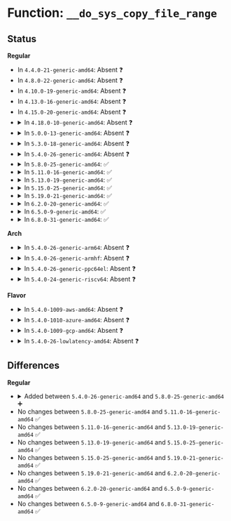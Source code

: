 # Function: <code>__do_sys_copy_file_range</code>

## Status
<b>Regular</b>
<ul>
<li>
In <code>4.4.0-21-generic-amd64</code>: Absent ❓
</li>
<li>
In <code>4.8.0-22-generic-amd64</code>: Absent ❓
</li>
<li>
In <code>4.10.0-19-generic-amd64</code>: Absent ❓
</li>
<li>
In <code>4.13.0-16-generic-amd64</code>: Absent ❓
</li>
<li>
In <code>4.15.0-20-generic-amd64</code>: Absent ❓
</li>
<li>
<details>
<summary>In <code>4.18.0-10-generic-amd64</code>: Absent ❓</summary>

```json
{
  "name": "__do_sys_copy_file_range",
  "collision_type": "Unique Static",
  "inline_type": "Full",
  "funcs": [
    {
      "addr": 18446744071581574501,
      "name": "__do_sys_copy_file_range",
      "external": false,
      "loc": "fs/read_write.c:1653",
      "file": "fs/read_write.c",
      "inline": "declared, inlined",
      "caller_inline": [
        "fs/read_write.c:__ia32_sys_copy_file_range",
        "fs/read_write.c:__x64_sys_copy_file_range"
      ],
      "caller_func": []
    }
  ],
  "symbols": []
}
```
</details>
</li>
<li>
<details>
<summary>In <code>5.0.0-13-generic-amd64</code>: Absent ❓</summary>

```json
{
  "name": "__do_sys_copy_file_range",
  "collision_type": "Unique Static",
  "inline_type": "Full",
  "funcs": [
    {
      "addr": 18446744071581660229,
      "name": "__do_sys_copy_file_range",
      "external": false,
      "loc": "fs/read_write.c:1653",
      "file": "fs/read_write.c",
      "inline": "declared, inlined",
      "caller_inline": [
        "fs/read_write.c:__ia32_sys_copy_file_range",
        "fs/read_write.c:__x64_sys_copy_file_range"
      ],
      "caller_func": []
    }
  ],
  "symbols": []
}
```
</details>
</li>
<li>
<details>
<summary>In <code>5.3.0-18-generic-amd64</code>: Absent ❓</summary>

```json
{
  "name": "__do_sys_copy_file_range",
  "collision_type": "Unique Static",
  "inline_type": "Full",
  "funcs": [
    {
      "addr": 18446744071581778077,
      "name": "__do_sys_copy_file_range",
      "external": false,
      "loc": "fs/read_write.c:1716",
      "file": "fs/read_write.c",
      "inline": "declared, inlined",
      "caller_inline": [
        "fs/read_write.c:__ia32_sys_copy_file_range",
        "fs/read_write.c:__x64_sys_copy_file_range"
      ],
      "caller_func": []
    }
  ],
  "symbols": []
}
```
</details>
</li>
<li>
<details>
<summary>In <code>5.4.0-26-generic-amd64</code>: Absent ❓</summary>

```json
{
  "name": "__do_sys_copy_file_range",
  "collision_type": "Unique Static",
  "inline_type": "Full",
  "funcs": [
    {
      "addr": 18446744071581850301,
      "name": "__do_sys_copy_file_range",
      "external": false,
      "loc": "fs/read_write.c:1716",
      "file": "fs/read_write.c",
      "inline": "declared, inlined",
      "caller_inline": [
        "fs/read_write.c:__ia32_sys_copy_file_range",
        "fs/read_write.c:__x64_sys_copy_file_range"
      ],
      "caller_func": []
    }
  ],
  "symbols": []
}
```
</details>
</li>
<li>
<details>
<summary>In <code>5.8.0-25-generic-amd64</code>: ✅</summary>

```c
long int __do_sys_copy_file_range(int fd_in, loff_t * off_in, int fd_out, loff_t * off_out, size_t len, unsigned int flags)
```

```json
{
  "name": "__do_sys_copy_file_range",
  "collision_type": "Unique Static",
  "inline_type": "No",
  "funcs": [
    {
      "addr": 18446744071582075504,
      "name": "__do_sys_copy_file_range",
      "external": false,
      "loc": "fs/read_write.c:1800",
      "file": "fs/read_write.c",
      "inline": "seen, unknown",
      "caller_inline": [],
      "caller_func": [
        "fs/read_write.c:__ia32_sys_copy_file_range",
        "fs/read_write.c:__x64_sys_copy_file_range"
      ]
    }
  ],
  "symbols": [
    {
      "addr": 18446744071582075504,
      "name": "__do_sys_copy_file_range",
      "section": ".text",
      "bind": "STB_LOCAL",
      "size": 487
    }
  ]
}
```
</details>
</li>
<li>
<details>
<summary>In <code>5.11.0-16-generic-amd64</code>: ✅</summary>

```c
long int __do_sys_copy_file_range(int fd_in, loff_t * off_in, int fd_out, loff_t * off_out, size_t len, unsigned int flags)
```

```json
{
  "name": "__do_sys_copy_file_range",
  "collision_type": "Unique Static",
  "inline_type": "No",
  "funcs": [
    {
      "addr": 18446744071582125024,
      "name": "__do_sys_copy_file_range",
      "external": false,
      "loc": "fs/read_write.c:1538",
      "file": "fs/read_write.c",
      "inline": "seen, unknown",
      "caller_inline": [],
      "caller_func": [
        "fs/read_write.c:__ia32_sys_copy_file_range",
        "fs/read_write.c:__x64_sys_copy_file_range"
      ]
    }
  ],
  "symbols": [
    {
      "addr": 18446744071582125024,
      "name": "__do_sys_copy_file_range",
      "section": ".text",
      "bind": "STB_LOCAL",
      "size": 487
    }
  ]
}
```
</details>
</li>
<li>
<details>
<summary>In <code>5.13.0-19-generic-amd64</code>: ✅</summary>

```c
long int __do_sys_copy_file_range(int fd_in, loff_t * off_in, int fd_out, loff_t * off_out, size_t len, unsigned int flags)
```

```json
{
  "name": "__do_sys_copy_file_range",
  "collision_type": "Unique Static",
  "inline_type": "No",
  "funcs": [
    {
      "addr": 18446744071582149856,
      "name": "__do_sys_copy_file_range",
      "external": false,
      "loc": "fs/read_write.c:1543",
      "file": "fs/read_write.c",
      "inline": "seen, unknown",
      "caller_inline": [],
      "caller_func": [
        "fs/read_write.c:__ia32_sys_copy_file_range",
        "fs/read_write.c:__x64_sys_copy_file_range"
      ]
    }
  ],
  "symbols": [
    {
      "addr": 18446744071582149856,
      "name": "__do_sys_copy_file_range",
      "section": ".text",
      "bind": "STB_LOCAL",
      "size": 487
    }
  ]
}
```
</details>
</li>
<li>
<details>
<summary>In <code>5.15.0-25-generic-amd64</code>: ✅</summary>

```c
long int __do_sys_copy_file_range(int fd_in, loff_t * off_in, int fd_out, loff_t * off_out, size_t len, unsigned int flags)
```

```json
{
  "name": "__do_sys_copy_file_range",
  "collision_type": "Unique Static",
  "inline_type": "No",
  "funcs": [
    {
      "addr": 18446744071582466720,
      "name": "__do_sys_copy_file_range",
      "external": false,
      "loc": "fs/read_write.c:1534",
      "file": "fs/read_write.c",
      "inline": "seen, unknown",
      "caller_inline": [],
      "caller_func": [
        "fs/read_write.c:__ia32_sys_copy_file_range",
        "fs/read_write.c:__x64_sys_copy_file_range"
      ]
    }
  ],
  "symbols": [
    {
      "addr": 18446744071582466720,
      "name": "__do_sys_copy_file_range",
      "section": ".text",
      "bind": "STB_LOCAL",
      "size": 487
    }
  ]
}
```
</details>
</li>
<li>
<details>
<summary>In <code>5.19.0-21-generic-amd64</code>: ✅</summary>

```c
long int __do_sys_copy_file_range(int fd_in, loff_t * off_in, int fd_out, loff_t * off_out, size_t len, unsigned int flags)
```

```json
{
  "name": "__do_sys_copy_file_range",
  "collision_type": "Unique Static",
  "inline_type": "No",
  "funcs": [
    {
      "addr": 18446744071582986784,
      "name": "__do_sys_copy_file_range",
      "external": false,
      "loc": "fs/read_write.c:1559",
      "file": "fs/read_write.c",
      "inline": "seen, unknown",
      "caller_inline": [],
      "caller_func": [
        "fs/read_write.c:__ia32_sys_copy_file_range",
        "fs/read_write.c:__x64_sys_copy_file_range"
      ]
    }
  ],
  "symbols": [
    {
      "addr": 18446744071582986784,
      "name": "__do_sys_copy_file_range",
      "section": ".text",
      "bind": "STB_LOCAL",
      "size": 484
    }
  ]
}
```
</details>
</li>
<li>
<details>
<summary>In <code>6.2.0-20-generic-amd64</code>: ✅</summary>

```c
long int __do_sys_copy_file_range(int fd_in, loff_t * off_in, int fd_out, loff_t * off_out, size_t len, unsigned int flags)
```

```json
{
  "name": "__do_sys_copy_file_range",
  "collision_type": "Unique Static",
  "inline_type": "No",
  "funcs": [
    {
      "addr": 18446744071583547184,
      "name": "__do_sys_copy_file_range",
      "external": false,
      "loc": "fs/read_write.c:1559",
      "file": "fs/read_write.c",
      "inline": "seen, unknown",
      "caller_inline": [],
      "caller_func": [
        "fs/read_write.c:__ia32_sys_copy_file_range",
        "fs/read_write.c:__x64_sys_copy_file_range"
      ]
    }
  ],
  "symbols": [
    {
      "addr": 18446744071583547184,
      "name": "__do_sys_copy_file_range",
      "section": ".text",
      "bind": "STB_LOCAL",
      "size": 545
    }
  ]
}
```
</details>
</li>
<li>
<details>
<summary>In <code>6.5.0-9-generic-amd64</code>: ✅</summary>

```c
long int __do_sys_copy_file_range(int fd_in, loff_t * off_in, int fd_out, loff_t * off_out, size_t len, unsigned int flags)
```

```json
{
  "name": "__do_sys_copy_file_range",
  "collision_type": "Unique Static",
  "inline_type": "No",
  "funcs": [
    {
      "addr": 18446744071583763248,
      "name": "__do_sys_copy_file_range",
      "external": false,
      "loc": "fs/read_write.c:1558",
      "file": "fs/read_write.c",
      "inline": "seen, unknown",
      "caller_inline": [],
      "caller_func": [
        "fs/read_write.c:__ia32_sys_copy_file_range",
        "fs/read_write.c:__x64_sys_copy_file_range"
      ]
    }
  ],
  "symbols": [
    {
      "addr": 18446744071583763248,
      "name": "__do_sys_copy_file_range",
      "section": ".text",
      "bind": "STB_LOCAL",
      "size": 545
    }
  ]
}
```
</details>
</li>
<li>
<details>
<summary>In <code>6.8.0-31-generic-amd64</code>: ✅</summary>

```c
long int __do_sys_copy_file_range(int fd_in, loff_t * off_in, int fd_out, loff_t * off_out, size_t len, unsigned int flags)
```

```json
{
  "name": "__do_sys_copy_file_range",
  "collision_type": "Unique Static",
  "inline_type": "No",
  "funcs": [
    {
      "addr": 18446744071583965936,
      "name": "__do_sys_copy_file_range",
      "external": false,
      "loc": "fs/read_write.c:1575",
      "file": "fs/read_write.c",
      "inline": "seen, unknown",
      "caller_inline": [],
      "caller_func": [
        "fs/read_write.c:__ia32_sys_copy_file_range",
        "fs/read_write.c:__x64_sys_copy_file_range"
      ]
    }
  ],
  "symbols": [
    {
      "addr": 18446744071583965936,
      "name": "__do_sys_copy_file_range",
      "section": ".text",
      "bind": "STB_LOCAL",
      "size": 545
    }
  ]
}
```
</details>
</li>
</ul>
<b>Arch</b>
<ul>
<li>
<details>
<summary>In <code>5.4.0-26-generic-arm64</code>: Absent ❓</summary>

```json
{
  "name": "__do_sys_copy_file_range",
  "collision_type": "Unique Static",
  "inline_type": "Full",
  "funcs": [
    {
      "addr": 18446603336493316584,
      "name": "__do_sys_copy_file_range",
      "external": false,
      "loc": "fs/read_write.c:1716",
      "file": "fs/read_write.c",
      "inline": "declared, inlined",
      "caller_inline": [
        "fs/read_write.c:__arm64_sys_copy_file_range"
      ],
      "caller_func": []
    }
  ],
  "symbols": []
}
```
</details>
</li>
<li>
<details>
<summary>In <code>5.4.0-26-generic-armhf</code>: Absent ❓</summary>

```json
{
  "name": "__do_sys_copy_file_range",
  "collision_type": "Unique Static",
  "inline_type": "Full",
  "funcs": [
    {
      "addr": 3226918240,
      "name": "__do_sys_copy_file_range",
      "external": false,
      "loc": "fs/read_write.c:1716",
      "file": "fs/read_write.c",
      "inline": "declared, inlined",
      "caller_inline": [
        "fs/read_write.c:__se_sys_copy_file_range"
      ],
      "caller_func": []
    }
  ],
  "symbols": []
}
```
</details>
</li>
<li>
<details>
<summary>In <code>5.4.0-26-generic-ppc64el</code>: Absent ❓</summary>

```json
{
  "name": "__do_sys_copy_file_range",
  "collision_type": "Unique Static",
  "inline_type": "Full",
  "funcs": [
    {
      "addr": 13835058055286857336,
      "name": "__do_sys_copy_file_range",
      "external": false,
      "loc": "fs/read_write.c:1716",
      "file": "fs/read_write.c",
      "inline": "declared, inlined",
      "caller_inline": [
        "fs/read_write.c:__se_sys_copy_file_range"
      ],
      "caller_func": []
    }
  ],
  "symbols": []
}
```
</details>
</li>
<li>
<details>
<summary>In <code>5.4.0-24-generic-riscv64</code>: Absent ❓</summary>

```json
{
  "name": "__do_sys_copy_file_range",
  "collision_type": "Unique Static",
  "inline_type": "Full",
  "funcs": [
    {
      "addr": 18446743936273055340,
      "name": "__do_sys_copy_file_range",
      "external": false,
      "loc": "fs/read_write.c:1716",
      "file": "fs/read_write.c",
      "inline": "declared, inlined",
      "caller_inline": [
        "fs/read_write.c:__se_sys_copy_file_range"
      ],
      "caller_func": []
    }
  ],
  "symbols": []
}
```
</details>
</li>
</ul>
<b>Flavor</b>
<ul>
<li>
<details>
<summary>In <code>5.4.0-1009-aws-amd64</code>: Absent ❓</summary>

```json
{
  "name": "__do_sys_copy_file_range",
  "collision_type": "Unique Static",
  "inline_type": "Full",
  "funcs": [
    {
      "addr": 18446744071581819037,
      "name": "__do_sys_copy_file_range",
      "external": false,
      "loc": "fs/read_write.c:1716",
      "file": "fs/read_write.c",
      "inline": "declared, inlined",
      "caller_inline": [
        "fs/read_write.c:__ia32_sys_copy_file_range",
        "fs/read_write.c:__x64_sys_copy_file_range"
      ],
      "caller_func": []
    }
  ],
  "symbols": []
}
```
</details>
</li>
<li>
<details>
<summary>In <code>5.4.0-1010-azure-amd64</code>: Absent ❓</summary>

```json
{
  "name": "__do_sys_copy_file_range",
  "collision_type": "Unique Static",
  "inline_type": "Full",
  "funcs": [
    {
      "addr": 18446744071581756701,
      "name": "__do_sys_copy_file_range",
      "external": false,
      "loc": "fs/read_write.c:1716",
      "file": "fs/read_write.c",
      "inline": "declared, inlined",
      "caller_inline": [
        "fs/read_write.c:__ia32_sys_copy_file_range",
        "fs/read_write.c:__x64_sys_copy_file_range"
      ],
      "caller_func": []
    }
  ],
  "symbols": []
}
```
</details>
</li>
<li>
<details>
<summary>In <code>5.4.0-1009-gcp-amd64</code>: Absent ❓</summary>

```json
{
  "name": "__do_sys_copy_file_range",
  "collision_type": "Unique Static",
  "inline_type": "Full",
  "funcs": [
    {
      "addr": 18446744071581810349,
      "name": "__do_sys_copy_file_range",
      "external": false,
      "loc": "fs/read_write.c:1716",
      "file": "fs/read_write.c",
      "inline": "declared, inlined",
      "caller_inline": [
        "fs/read_write.c:__ia32_sys_copy_file_range",
        "fs/read_write.c:__x64_sys_copy_file_range"
      ],
      "caller_func": []
    }
  ],
  "symbols": []
}
```
</details>
</li>
<li>
<details>
<summary>In <code>5.4.0-26-lowlatency-amd64</code>: Absent ❓</summary>

```json
{
  "name": "__do_sys_copy_file_range",
  "collision_type": "Unique Static",
  "inline_type": "Full",
  "funcs": [
    {
      "addr": 18446744071581879565,
      "name": "__do_sys_copy_file_range",
      "external": false,
      "loc": "fs/read_write.c:1716",
      "file": "fs/read_write.c",
      "inline": "declared, inlined",
      "caller_inline": [
        "fs/read_write.c:__ia32_sys_copy_file_range",
        "fs/read_write.c:__x64_sys_copy_file_range"
      ],
      "caller_func": []
    }
  ],
  "symbols": []
}
```
</details>
</li>
</ul>

## Differences
<b>Regular</b>
<ul>
<li>
<details>
<summary>Added between <code>5.4.0-26-generic-amd64</code> and <code>5.8.0-25-generic-amd64</code> ➕</summary>

```c
long int __do_sys_copy_file_range(int fd_in, loff_t * off_in, int fd_out, loff_t * off_out, size_t len, unsigned int flags)
```
</details>
</li>
<li>
No changes between <code>5.8.0-25-generic-amd64</code> and <code>5.11.0-16-generic-amd64</code> ✅
</li>
<li>
No changes between <code>5.11.0-16-generic-amd64</code> and <code>5.13.0-19-generic-amd64</code> ✅
</li>
<li>
No changes between <code>5.13.0-19-generic-amd64</code> and <code>5.15.0-25-generic-amd64</code> ✅
</li>
<li>
No changes between <code>5.15.0-25-generic-amd64</code> and <code>5.19.0-21-generic-amd64</code> ✅
</li>
<li>
No changes between <code>5.19.0-21-generic-amd64</code> and <code>6.2.0-20-generic-amd64</code> ✅
</li>
<li>
No changes between <code>6.2.0-20-generic-amd64</code> and <code>6.5.0-9-generic-amd64</code> ✅
</li>
<li>
No changes between <code>6.5.0-9-generic-amd64</code> and <code>6.8.0-31-generic-amd64</code> ✅
</li>
</ul>
